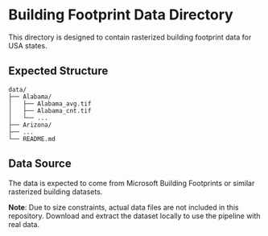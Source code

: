 # Building Footprint Data Directory

This directory is designed to contain rasterized building footprint data for USA states.

## Expected Structure

```
data/
├── Alabama/
│   ├── Alabama_avg.tif
│   ├── Alabama_cnt.tif
│   └── ...
├── Arizona/
├── ...
└── README.md
```

## Data Source

The data is expected to come from Microsoft Building Footprints or similar rasterized building datasets.

**Note**: Due to size constraints, actual data files are not included in this repository. Download and extract the dataset locally to use the pipeline with real data.